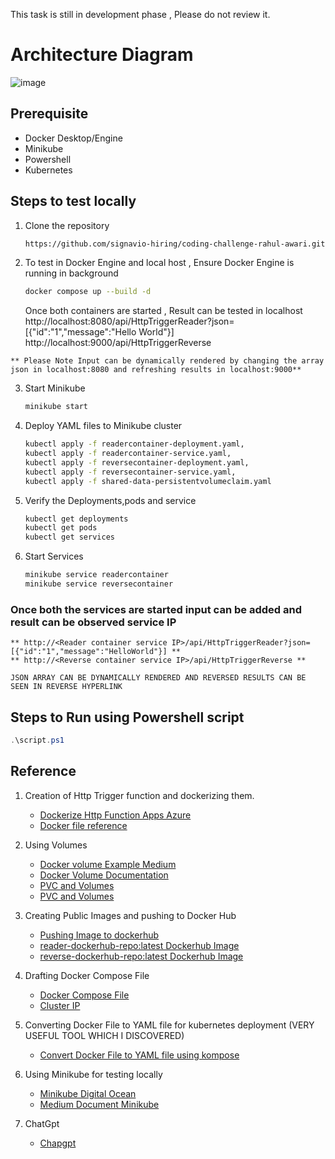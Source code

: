 This task is still in development phase , Please do not review it.

# Architecture Diagram

![image](https://github.com/signavio-hiring/coding-challenge-rahul-awari/assets/47710382/d255cf1f-8bd8-413b-aede-388c47a44d75)

## Prerequisite

  * Docker Desktop/Engine
  * Minikube
  * Powershell
  * Kubernetes

## Steps to test locally

  1. Clone the repository
     ``` bash
     https://github.com/signavio-hiring/coding-challenge-rahul-awari.git
     ```
     
  2. To test in Docker Engine and local host , Ensure Docker Engine is running in background
     ```bash
     docker compose up --build -d
     ```
     Once both containers are started , Result can be tested in localhost
     http://localhost:8080/api/HttpTriggerReader?json=[{"id":"1","message":"Hello World"}]
     http://localhost:9000/api/HttpTriggerReverse

    ** Please Note Input can be dynamically rendered by changing the array json in localhost:8080 and refreshing results in localhost:9000**

  3. Start Minikube
     ```bash
     minikube start
     ```
     
  4. Deploy YAML files to Minikube cluster
     ```bash
     kubectl apply -f readercontainer-deployment.yaml,
     kubectl apply -f readercontainer-service.yaml,
     kubectl apply -f reversecontainer-deployment.yaml,
     kubectl apply -f reversecontainer-service.yaml,
     kubectl apply -f shared-data-persistentvolumeclaim.yaml
     ```

  5. Verify the Deployments,pods and service
     ```bash
     kubectl get deployments
     kubectl get pods
     kubectl get services
     ```
  6. Start Services
     ```bash
     minikube service readercontainer
     minikube service reversecontainer
     ```
  ### Once both the services are started input can be added and result can be observed service IP

    ** http://<Reader container service IP>/api/HttpTriggerReader?json=[{"id":"1","message":"HelloWorld"}] **
    ** http://<Reverse container service IP>/api/HttpTriggerReverse **

    JSON ARRAY CAN BE DYNAMICALLY RENDERED AND REVERSED RESULTS CAN BE SEEN IN REVERSE HYPERLINK

  ## Steps to Run using Powershell script

   ```powershell
   .\script.ps1
   ```

  ## Reference 

   1. Creation of Http Trigger function and dockerizing them.
      * [Dockerize Http Function Apps Azure](https://learn.microsoft.com/en-us/azure/azure-functions/functions-deploy-container-apps?tabs=acr%2Cbash&pivots=programming-language-python)
      * [Docker file reference](https://docs.docker.com/reference/dockerfile/)

   2. Using Volumes
      * [Docker volume Example Medium](https://dev.to/doziestar/a-comprehensive-guide-to-docker-volumes-4d9h)
      * [Docker Volume Documentation](https://docs.docker.com/storage/volumes/)
      * [PVC and Volumes](https://youtu.be/OulmwTYTauI?si=Uy-3VLMHwj3uFVNt)
      * [PVC and Volumes](https://youtu.be/0swOh5C3OVM?si=KfSeQnTUmJZI_kws)

   3. Creating Public Images and pushing to Docker Hub
      * [Pushing Image to dockerhub](https://medium.com/@komalminhas.96/a-step-by-step-guide-to-build-and-push-your-own-docker-images-to-dockerhub-709963d4a8bc)
      * [reader-dockerhub-repo:latest Dockerhub Image](https://hub.docker.com/repository/docker/rahulawari683/reader-dockerhub-repo/general)
      * [reverse-dockerhub-repo:latest Dockerhub Image](https://hub.docker.com/repository/docker/rahulawari683/reverse-dockerhub-repo/general)

   4. Drafting Docker Compose File
      * [Docker Compose File](https://learn.microsoft.com/en-us/azure/aks/tutorial-kubernetes-prepare-app?tabs=azure-cli)
      * [Cluster IP](https://youtu.be/JBS6Ub0bR80?si=ykXRQcR5DB8rTrl-)

   5. Converting Docker File to YAML file for kubernetes deployment (VERY USEFUL TOOL WHICH I DISCOVERED)
      * [Convert Docker File to YAML file using kompose](https://kubernetes.io/docs/tasks/configure-pod-container/translate-compose-kubernetes/)

   6. Using Minikube for testing locally
      * [Minikube Digital Ocean](https://www.digitalocean.com/community/tutorials/how-to-use-minikube-for-local-kubernetes-development-and-testing)
      * [Medium Document Minikube](https://itnext.io/how-to-experiment-locally-on-kubernetes-with-minikube-and-your-local-dockerfiles-48833fcd90c9)

   7. ChatGpt
      * [Chapgpt](https://chat.openai.com/)
 
